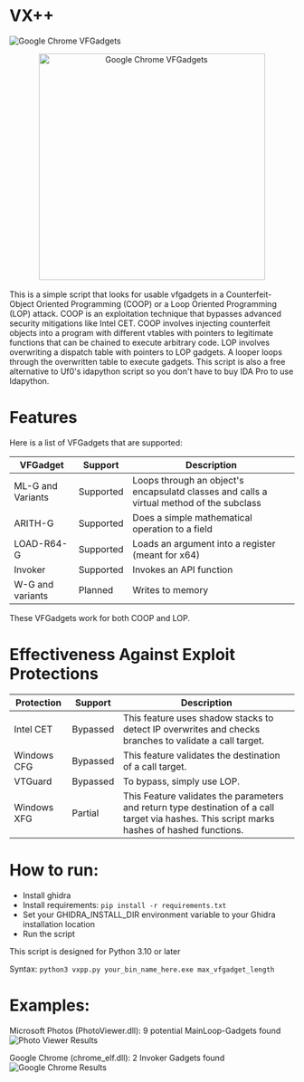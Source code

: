 # VX++

![Google Chrome VFGadgets](test_images/chrome_elf.png)
<div align="center">
  <img src="test_images/chrome_elf.png" alt="Google Chrome VFGadgets" width="400" />
</div><br>
This is a simple script that looks for usable vfgadgets in a Counterfeit-Object Oriented Programming (COOP) or a Loop Oriented Programming (LOP) attack. COOP is an exploitation technique that bypasses advanced security mitigations like Intel CET. COOP involves injecting counterfeit objects into a program with different vtables with pointers to legitimate functions that can be chained to execute arbitrary code. LOP involves overwriting a dispatch table with pointers to LOP gadgets. A looper loops through the overwritten table to execute gadgets. This script is also a free alternative to Uf0's idapython script so you don't have to buy IDA Pro to use Idapython.

# Features

Here is a list of VFGadgets that are supported:

| VFGadget | Support |  Description |
| --- | --- | --- |
| ML-G and Variants | Supported | Loops through an object's encapsulatd classes and calls a virtual method of the subclass | 
| ARITH-G | Supported | Does a simple mathematical operation to a field |
| LOAD-R64-G | Supported | Loads an argument into a register (meant for x64) |
| Invoker | Supported | Invokes an API function |
| W-G and variants | Planned | Writes to memory |

These VFGadgets work for both COOP and LOP.

# Effectiveness Against Exploit Protections

| Protection | Support |  Description |
| --- | --- | --- |
| Intel CET | Bypassed | This feature uses shadow stacks to detect IP overwrites and checks branches to validate a call target. |
| Windows CFG | Bypassed | This feature validates the destination of a call target. |
| VTGuard | Bypassed | To bypass, simply use LOP. |
| Windows XFG | Partial | This Feature validates the parameters and return type destination of a call target via hashes. This script marks hashes of hashed functions. |

# How to run:
- Install ghidra
- Install requirements: ```pip install -r requirements.txt```
- Set your GHIDRA_INSTALL_DIR environment variable to your Ghidra installation location
- Run the script
  
This script is designed for Python 3.10 or later

Syntax:
```python3 vxpp.py your_bin_name_here.exe max_vfgadget_length```

# Examples:
Microsoft Photos (PhotoViewer.dll): 9 potential MainLoop-Gadgets found
![Photo Viewer Results](test_images/photoviewer_test_1.png)

Google Chrome (chrome_elf.dll): 2 Invoker Gadgets found
![Google Chrome Results](test_images/chrome_elf.png)
